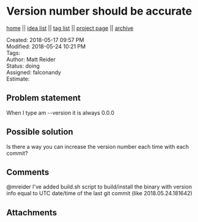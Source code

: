 # Version number should be accurate

[home](../index.md) || [idea list](../ideas.md) || [tag list](../tags.md) || [project page](../agilemarkdown-project.md) || [archive](archive.md)

Created: 2018-05-17 09:57 PM  
Modified: 2018-05-24 10:21 PM  
Tags:   
Author: Matt Reider  
Status: doing  
Assigned: falconandy  
Estimate:   

## Problem statement

When I type am --version it is always 0.0.0

## Possible solution

Is there a way you can increase the version number each time with each commit?

## Comments

@mreider I've added build.sh script to build/install the binary with version info equal to UTC date/time of the last git commit (like 2018.05.24.181642)

## Attachments
